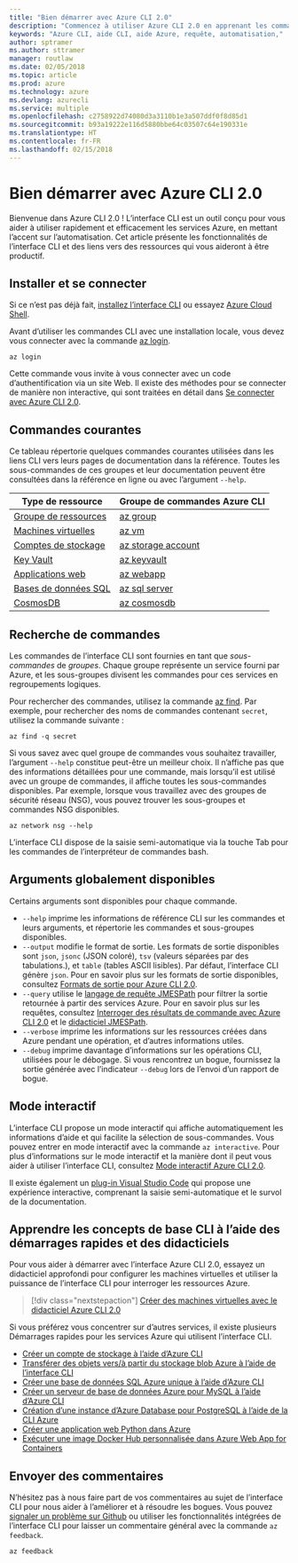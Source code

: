 ```yaml
---
title: "Bien démarrer avec Azure CLI 2.0"
description: "Commencez à utiliser Azure CLI 2.0 en apprenant les commandes de base."
keywords: "Azure CLI, aide CLI, aide Azure, requête, automatisation,"
author: sptramer
ms.author: sttramer
manager: routlaw
ms.date: 02/05/2018
ms.topic: article
ms.prod: azure
ms.technology: azure
ms.devlang: azurecli
ms.service: multiple
ms.openlocfilehash: c2758922d74080d3a3110b1e3a507ddf0f8d85d1
ms.sourcegitcommit: b93a19222e116d5880bbe64c03507c64e190331e
ms.translationtype: HT
ms.contentlocale: fr-FR
ms.lasthandoff: 02/15/2018
---
```

# <a name="get-started-with-azure-cli-20"></a>Bien démarrer avec Azure CLI 2.0

Bienvenue dans Azure CLI 2.0 ! L’interface CLI est un outil conçu pour vous aider à utiliser rapidement et efficacement les services Azure, en mettant l’accent sur l’automatisation. Cet article présente les fonctionnalités de l’interface CLI et des liens vers des ressources qui vous aideront à être productif.

## <a name="install-and-log-in"></a>Installer et se connecter

Si ce n’est pas déjà fait, [installez l’interface CLI](install-azure-cli.md) ou essayez [Azure Cloud Shell](/azure/cloud-shell/overview).

Avant d’utiliser les commandes CLI avec une installation locale, vous devez vous connecter avec la commande [az login](/cli/azure/index#az_login).

```azurecli
az login
```

Cette commande vous invite à vous connecter avec un code d’authentification via un site Web. Il existe des méthodes pour se connecter de manière non interactive, qui sont traitées en détail dans [Se connecter avec Azure CLI 2.0](authenticate-azure-cli.md).

## <a name="common-commands"></a>Commandes courantes

Ce tableau répertorie quelques commandes courantes utilisées dans les liens CLI vers leurs pages de documentation dans la référence.
Toutes les sous-commandes de ces groupes et leur documentation peuvent être consultées dans la référence en ligne ou avec l’argument `--help`.

| Type de ressource | Groupe de commandes Azure CLI |
|---------------|-------------------------|
| [Groupe de ressources](/azure/azure-resource-manager/resource-group-overview) | [az group](/cli/azure/group) |
| [Machines virtuelles](/azure/virtual-machines) | [az vm](/cli/azure/vm) |
| [Comptes de stockage](/azure/storage/common/storage-introduction) | [az storage account](/cli/azure/storage/account) |
| [Key Vault](/azure/key-vault/key-vault-whatis) | [az keyvault](/cli/azure/keyvault) |
| [Applications web](/azure/ap-service) | [az webapp](/cli/azure/webapp) |
| [Bases de données SQL](/azure/sql-database) | [az sql server](/cli/azure/sql/server) |
| [CosmosDB](/azure/cosmos-db) | [az cosmosdb](/cli/azure/cosmosdb) |

## <a name="finding-commands"></a>Recherche de commandes

Les commandes de l’interface CLI sont fournies en tant que _sous-commandes_ de _groupes_.
Chaque groupe représente un service fourni par Azure, et les sous-groupes divisent les commandes pour ces services en regroupements logiques.

Pour rechercher des commandes, utilisez la commande [az find](/cli/azure/index#az_find). Par exemple, pour rechercher des noms de commandes contenant `secret`, utilisez la commande suivante :

```azurecli
az find -q secret
```

Si vous savez avec quel groupe de commandes vous souhaitez travailler, l’argument `--help` constitue peut-être un meilleur choix. Il n’affiche pas que des informations détaillées pour une commande, mais lorsqu’il est utilisé avec un groupe de commandes, il affiche toutes les sous-commandes disponibles. Par exemple, lorsque vous travaillez avec des groupes de sécurité réseau (NSG), vous pouvez trouver les sous-groupes et commandes NSG disponibles.

```azurecli
az network nsg --help
```

L’interface CLI dispose de la saisie semi-automatique via la touche Tab pour les commandes de l’interpréteur de commandes bash.

## <a name="globally-available-arguments"></a>Arguments globalement disponibles

Certains arguments sont disponibles pour chaque commande.

* `--help` imprime les informations de référence CLI sur les commandes et leurs arguments, et répertorie les commandes et sous-groupes disponibles.
* `--output` modifie le format de sortie. Les formats de sortie disponibles sont `json`, `jsonc` (JSON coloré), `tsv` (valeurs séparées par des tabulations.), et `table` (tables ASCII lisibles). Par défaut, l’interface CLI génère `json`. Pour en savoir plus sur les formats de sortie disponibles, consultez [Formats de sortie pour Azure CLI 2.0](format-output-azure-cli.md).
* `--query` utilise le [langage de requête JMESPath](http://jmespath.org/) pour filtrer la sortie retournée à partir des services Azure. Pour en savoir plus sur les requêtes, consultez [Interroger des résultats de commande avec Azure CLI 2.0](query-azure-cli.md) et le [didacticiel JMESPath](http://jmespath.org/tutorial.html).
* `--verbose` imprime les informations sur les ressources créées dans Azure pendant une opération, et d’autres informations utiles.
* `--debug` imprime davantage d’informations sur les opérations CLI, utilisées pour le débogage. Si vous rencontrez un bogue, fournissez la sortie générée avec l’indicateur `--debug` lors de l’envoi d’un rapport de bogue.


## <a name="interactive-mode"></a>Mode interactif

L’interface CLI propose un mode interactif qui affiche automatiquement les informations d’aide et qui facilite la sélection de sous-commandes. Vous pouvez entrer en mode interactif avec la commande `az interactive`. Pour plus d’informations sur le mode interactif et la manière dont il peut vous aider à utiliser l’interface CLI, consultez [Mode interactif Azure CLI 2.0](interactive-azure-cli.md).

Il existe également un [plug-in Visual Studio Code](https://marketplace.visualstudio.com/items?itemName=ms-vscode.azurecli) qui propose une expérience interactive, comprenant la saisie semi-automatique et le survol de la documentation.



## <a name="learn-cli-basics-with-quickstarts-and-tutorials"></a>Apprendre les concepts de base CLI à l’aide des démarrages rapides et des didacticiels

Pour vous aider à démarrer avec l’interface Azure CLI 2.0, essayez un didacticiel approfondi pour configurer les machines virtuelles et utiliser la puissance de l’interface CLI pour interroger les ressources Azure.

> [!div class="nextstepaction"]
> [Créer des machines virtuelles avec le didacticiel Azure CLI 2.0](azure-cli-vm-tutorial.yml)

Si vous préférez vous concentrer sur d’autres services, il existe plusieurs Démarrages rapides pour les services Azure qui utilisent l’interface CLI.

* [Créer un compte de stockage à l’aide d’Azure CLI](/azure/storage/common/storage-quickstart-create-storage-account-cl)
* [Transférer des objets vers/à partir du stockage blob Azure à l’aide de l’interface CLI](/storage/blobs/storage-quickstart-blobs-cli)
* [Créer une base de données SQL Azure unique à l’aide d’Azure CLI](/azure/sql-database/sql-database-get-started-cli)
* [Créer un serveur de base de données Azure pour MySQL à l’aide d’Azure CLI](/azure/mysql/quickstart-create-mysql-server-database-using-azure-cli)
* [Création d’une instance d’Azure Database pour PostgreSQL à l’aide de la CLI Azure](/azure/postgresql/quickstart-create-server-database-azure-cli)
* [Créer une application web Python dans Azure](/azure/app-service/app-service-web-get-started-python)
* [Exécuter une image Docker Hub personnalisée dans Azure Web App for Containers](/azure/app-service/containers/quickstart-custom-docker-image)

## <a name="give-feedback"></a>Envoyer des commentaires

N’hésitez pas à nous faire part de vos commentaires au sujet de l’interface CLI pour nous aider à l’améliorer et à résoudre les bogues. Vous pouvez [signaler un problème sur Github](https://github.com/azure/azure-cli/issues) ou utiliser les fonctionnalités intégrées de l’interface CLI pour laisser un commentaire général avec la commande `az feedback`.

```azurecli
az feedback
```
